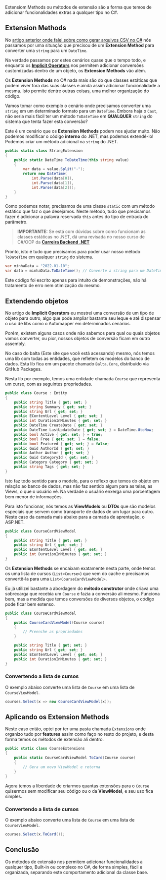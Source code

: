 Extensiom Methods ou métodos de extensão são a forma que temos de adicionar funcionalidades extras a qualquer tipo no C#.

## Extension Methods
No [artigo anterior onde falei sobre como gerar arquivos CSV no C#](https://balta.io/blog/csharp-gerar-csv) nós passamos por uma situação que precisou de um **Extension Method** para converter uma `string` para um `DateTime`.

Na verdade passamos por estes cenários quase que o tempo todo, e enquanto os [**Implicit Operators**](https://balta.io/blog/csharp-implicit-operators) nos permitem adicionar conversões customizadas dentro de um objeto, os **Extension Methods** vão além.

Os **Extension Methods** no C# nada mais são do que classes estáticas que podem viver fora das suas classes e ainda assim adicionar funcionalidade a mesma. Isto permite dentre outras coisas, uma melhor organização do código.

Vamos tomar como exemplo o cenário onde precisamos converter uma `string` em um determinado formato para um `DateTime`. Embora haja o `Cast`, não seria mais fácil ter um método `ToDateTime` em **QUALQUER** `string` do sistema que tenta fazer esta conversão?

Este é um cenário que os **Extension Methods** podem nos ajudar muito. Não podemos modificar o código **interno** do .NET, mas podemos extendê-lo! Podemos criar um método adicional na `string` do .NET.

```csharp
public static class StringExtension
{
    public static DateTime ToDateTime(this string value)
    {
        var data = value.Split("-");
        return new DateTime(
            int.Parse(data[0]), 
            int.Parse(data[1]), 
            int.Parse(data[2]));
    }
}
```

Como podemos notar, precisamos de uma classe `static` com um método estático que faz o que desejamos. Neste método, tudo que precisamos fazer é adicionar a palavra reservada `this` antes do tipo de entrada do parâmetro.

> **IMPORTANTE:** Se está com dúvidas sobre como funcionam as classes estáticas no .NET, dá uma revisada no nosso curso de C#/OOP da [**Carreira Backend .NET**](https://balta.io/carreiras/desenvolvedor-backend-dotnet)

Pronto, isto é tudo que precisamos para poder usar nosso método `ToDateTime` em qualquer `string` do sistema.

```csharp
var minhaData = "2022-01-10";
var data = minhaData.ToDateTime(); // Converte a string para um DateTime
```

Este código foi escrito apenas para intuito de demonstrações, não há tratamento de erro nem otimização do mesmo.

## Extendendo objetos
No artigo de **Implicit Operators** eu mostrei uma conversão de um tipo de objeto para outro, algo que pode ampliar bastante seu leque e até dispensar o uso de libs como o Automapper em determinados cenários.

Porém, existem alguns casos onde não sabemos para qual ou quais objetos vamos converter, ou pior, nossos objetos de conversão ficam em outro assembly.

No caso do balta (Este site que você está acessando) mesmo, nós temos uma lib com todas as entidades, que refletem os modelos do banco de dados. Esta lib fica em um pacote chamado `Balta.Core`, distribuido via GitHub Packages.

Nesta lib por exemplo, temos uma entidade chamada `Course` que representa um curso, com as seguintes propriedades.

```csharp
public class Course : Entity
{
    public string Title { get; set; }
    public string Summary { get; set; }
    public string Url { get; set; }
    public EContentLevel Level { get; set; }
    public int DurationInMinutes { get; set; }
    public DateTime CreateDate { get; set; }
    public DateTime LastUpdateDate { get; set; } = DateTime.UtcNow;
    public bool Active { get; set; } = true;
    public bool Free { get; set; } = false;
    public bool Featured { get; set; } = false;
    public Guid AuthorId { get; set; }
    public Author Author { get; set; }
    public Guid CategoryId { get; set; }
    public Category Category { get; set; }
    public string Tags { get; set; }
}
```

Isto faz todo sentido para o modelo, para o reflexo que temos do objeto em relação ao banco de dados, mas não faz sentido algum para as telas, as Views, o que o usuário vê. Na verdade o usuário enxerga uma porcentagem bem menor de informações.

Para isto funcionar, nós temos as **ViewModels** ou **DTOs** que são modelos especiais que servem como transporte de dados de um lugar para outro. Neste caso da camada mais abaixo para a camada de aprentação, o ASP.NET.

```csharp
public class CourseCardViewModel
{
    public string Title { get; set; }
    public string Url { get; set; }
    public EContentLevel Level { get; set; }
    public int DurationInMinutes { get; set; }
}
```

Os **Extension Methods** se encaixam exatamente nesta parte, onde temos os uma lista de cursos (`List<Course>`) que vem do cache e precisamos convertê-la para uma `List<CourseCardViewModel>`.

Eu já utilizei bastante a abordagem do **método construtor** onde criava uma sobrecarga que recebia um `Course` e fazia a conversão ali mesmo. Funciona bem, mas a medida que temos conversões de diversos objetos, o código pode ficar bem extenso.

```csharp
public class CourseCardViewModel
{
    public CourseCardViewModel(Course course)
    {
        // Preenche as propriedades
    }

    public string Title { get; set; }
    public string Url { get; set; }
    public EContentLevel Level { get; set; }
    public int DurationInMinutes { get; set; }
}
```

### Convertendo a lista de cursos
O exemplo abaixo converte uma lista de `Course` em uma lista de `CourseViewModel`.
```csharp
courses.Select(x => new CourseCardViewModel(x));
```

## Aplicando os Extension Methods
Neste caso então, optei por ter uma pasta chamada `Extensions` onde organizo tudo por **features** assim como faço no resto do projeto, e desta forma temos os métodos de extensão ali dentro.

```csharp
public static class CourseExtensions
{
    public static CourseCardViewModel ToCard(Course course)
    {
        // Gera um novo ViewModel e retorna
    }
}
```

Agora temos a liberdade de criarmos quantas extensões para o `Course` quisermos sem modificar seu código ou o da **ViewModel**, e seu uso fica simples.

### Convertendo a lista de cursos
O exemplo abaixo converte uma lista de `Course` em uma lista de `CourseViewModel`.
```csharp
courses.Select(x.ToCard());
```

## Conclusão
Os métodos de extensão nos permitem adicionar funcionalidades a qualquer tipo, Built-in ou complexo no C#, de forma simples, fácil e organizada, separando este comportamento adicional da classe base.